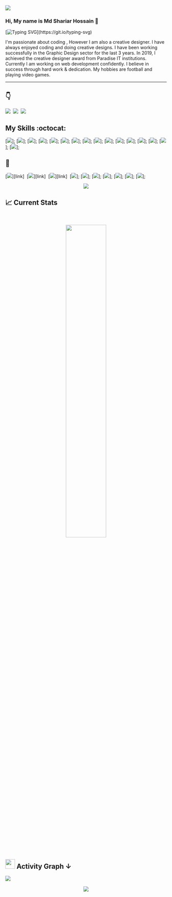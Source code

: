 <img src="https://i.ibb.co/0Dx0WYv/Github-cover.jpg"/>


### **Hi, My name is Md Shariar Hossain** :wave:
[![Typing SVG](https://readme-typing-svg.herokuapp.com?font=Fira+Code&pause=1000&color=4CF78CE6&width=435&lines=I+am+a+Web-developer..!+%26;.)](https://git.io/typing-svg)

<p>I'm passionate about coding , However I am also a creative designer. I have always enjoyed coding and doing creative designs. I have been working successfully in the Graphic Design sector for the last 3 years. In 2019, I achieved the creative designer award from Paradise IT institutions. Currently I am working on web development confidently. I believe in success through hard work & dedication.  My hobbies are football and playing video games.</p>
<hr/>


## **:point_down:**

[<img src="https://img.shields.io/badge/Facebook-1877F2?style=for-the-badge&logo=facebook&logoColor=white" />][facebook]&nbsp;
[<img src="https://img.shields.io/badge/LinkedIn-0077B5?style=for-the-badge&logo=linkedin&logoColor=white" />][linkedin]&nbsp;
[<img src="https://img.shields.io/badge/GitHub-100000?style=for-the-badge&logo=github&logoColor=white" />][instagram]&nbsp;




## **My Skills :octocat:**

[<img src="https://img.shields.io/badge/html5%20-%23e34f26.svg?&style=for-the-badge&logo=html5&logoColor=white" />];
[<img src="https://img.shields.io/badge/css3%20-%231572B6.svg?&style=for-the-badge&logo=css3&logoColor=white" />];
[<img src="https://img.shields.io/badge/Tailwind_CSS-38B2AC?style=for-the-badge&logo=tailwind-css&logoColor=white"/>];
[<img src="https://img.shields.io/badge/Bootstrap-563D7C?style=for-the-badge&logo=bootstrap&logoColor=white" />];
[<img src="https://img.shields.io/badge/javascript%20-%23F7DF1E.svg?&style=for-the-badge&logo=javascript&logoColor=white" />];
[<img src="https://img.shields.io/badge/TypeScript-007ACC?style=for-the-badge&logo=typescript&logoColor=white" />];
[<img src="https://img.shields.io/badge/React-20232A?style=for-the-badge&logo=react&logoColor=61DAFB" />];
[<img src="https://img.shields.io/badge/Redux-593D88?style=for-the-badge&logo=redux&logoColor=white" />];
[<img src="https://img.shields.io/badge/Firebase-0396de?style=for-the-badge&logo=firebase&logoColor=yellow" />];
[<img src="https://img.shields.io/badge/Material--UI-0081CB?style=for-the-badge&logo=material-ui&logoColor=white" />];
[<img src="https://img.shields.io/badge/Node-43853D?style=for-the-badge&logo=node.js&logoColor=white" />];
[<img src="https://img.shields.io/badge/Express-43853D?style=for-the-badge&logo=express&logoColor=white" />];
[<img src="https://img.shields.io/badge/MongoDB-4EA94B?style=for-the-badge&logo=mongodb&logoColor=white" />];
[<img src="https://img.shields.io/badge/UI%20UX-4db5ff?style=for-the-badge&logo=&logoColor=4db5ff" />];
[<img src="https://img.shields.io/badge/Logo%20Design-5b5a5a?style=for-the-badge&logo=&logoColor=4db5ff" />];
[<img src="https://img.shields.io/badge/Brand%20Design-ff6b4e?style=for-the-badge&logo=&logoColor=4db5ff" />];
<br/>

## **:wrench:**

[<img src="https://img.shields.io/badge/Git-e94e31?style=for-the-badge&logo=git&logoColor=white" />][link]&nbsp;
[<img src="https://img.shields.io/badge/VS CODE-007ACC?style=for-the-badge&logo=visual%20studio%20code&logoColor=white" />][link]&nbsp;
[<img src="https://img.shields.io/badge/Netlify-00C7B7?style=for-the-badge&logo=netlify&logoColor=white" />][link]&nbsp;
[<img src="https://img.shields.io/badge/Heroku-430098?style=for-the-badge&logo=heroku&logoColor=white" />];
[<img src="https://img.shields.io/badge/Webpack-1b74ba?style=for-the-badge&logo=webpack&logoColor=white" />];
[<img src="https://img.shields.io/badge/Illustrator-470000?style=for-the-badge&logo=adobe%20illustrator&logoColor=#310000" />];
[<img src="https://img.shields.io/badge/Photoshop-001d34?style=for-the-badge&logo=adobe%20photoshop&logoColor=#310000" />];
[<img src="https://img.shields.io/badge/Indesign-7c001f?style=for-the-badge&logo=adobe%20indesign&logoColor=#310000" />];
[<img src="https://img.shields.io/badge/Figma-white?style=for-the-badge&logo=figma&logoColor=9d56f7" />];
[<img src="https://img.shields.io/badge/Adobe%20XD-450135?style=for-the-badge&logo=adobe%20xd&logoColor=f75eee" />];
<br/>

<p align="center">
  <img src="https://metrics.lecoq.io/mdnaimurrahaman?template=classic&repositories.affiliations=&base.header=0&base.activity=0&base.community=0&base.repositories=0&base.metadata=0&isocalendar=1&base=header%2C%20activity%2C%20community%2C%20repositories%2C%20metadata&base.indepth=false&base.hireable=false&isocalendar=false&isocalendar.duration=half-year&config.timezone=Asia%2FDhaka&config.octicon=true"/>
</p>

## :chart_with_upwards_trend: Current Stats

<br />

<p align="center">
  <img width="50%" src="https://github-readme-streak-stats.herokuapp.com?user=shariarhossain17&theme=prussian&hide_border=true)](https://git.io/streak-stats" />
</p>



## <img src="https://media.giphy.com/media/iY8CRBdQXODJSCERIr/giphy.gif" width="30px" height="30px"> **Activity Graph &#8595;**
 <a href="https://github.com/shariarhossain17">
  <img src="https://activity-graph.herokuapp.com/graph?username=shariarhossain17&theme=react-dark" />
 </a>
 <br/>
 
 <br clear="both">

<div align="center">
  <img src="https://visitor-badge.laobi.icu/badge?page_id=mdnaimurrahaman.mdnaimurrahaman&left_color=deepskyblue&right_color=blue"  />
</div>

###

[facebook]: https://www.facebook.com/sh.shariar17/ 'Facebook'
[linkedin]: https://www.linkedin.com/in/shariarhossain17/ 'LinkedIn'
[instagram]: https://www.instagram.com/shariar1723/ 'Instagram'


